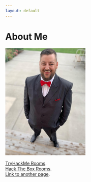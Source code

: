 ```yaml
---
layout: default
---
```


# About Me

<img src="./assets/me.jpg" width="50%"/>


[TryHackMe Rooms](./TryHackMe.html).                
[Hack The Box Rooms](./hackthebox.html).    
[Link to another page](./another-page.html).


